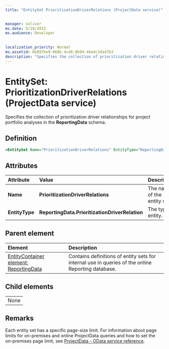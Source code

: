 ```yaml
---
title: "EntitySet PrioritizationDriverRelations (ProjectData service)"

 
manager: soliver
ms.date: 5/19/2015
ms.audience: Developer
 
 
localization_priority: Normal
ms.assetid: 6b897be9-968b-4c48-8b9d-4be4c3da47b3
description: "Specifies the collection of prioritization driver relationships for project portfolio analyses in the ReportingData schema."
---
```


# EntitySet: PrioritizationDriverRelations (ProjectData service)

Specifies the collection of prioritization driver relationships for project portfolio analyses in the **ReportingData** schema. 
  
## Definition

```XML
<EntitySet Name="PrioritizationDriverRelations" EntityType="ReportingData.PrioritizationDriverRelation" />

```

## Attributes

|**Attribute**|**Value**|**Description**|
|:-----|:-----|:-----|
|**Name** <br/> |**PrioritizationDriverRelations** <br/> |The name of the entity set.  <br/> |
|**EntityType** <br/> |**ReportingData.PrioritizationDriverRelation** <br/> |The type of entity.  <br/> |
   
## Parent element

|**Element**|**Description**|
|:-----|:-----|
|[EntityContainer element: ReportingData](entitycontainer-reportingdata-projectdata-service.md) <br/> |Contains definitions of entity sets for internal use in queries of the online Reporting database.  <br/> |
   
## Child elements

||
|:-----|
|None |
   
## Remarks

Each entity set has a specific page-size limit. For information about page limits for on-premises and online ProjectData queries and how to set the on-premises page limit, see [ProjectData - OData service reference](projectdataproject-odata-service-reference.md).
  

